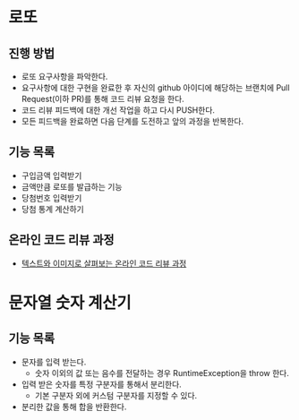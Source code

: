 # 로또

## 진행 방법

* 로또 요구사항을 파악한다.
* 요구사항에 대한 구현을 완료한 후 자신의 github 아이디에 해당하는 브랜치에 Pull Request(이하 PR)를 통해 코드 리뷰 요청을 한다.
* 코드 리뷰 피드백에 대한 개선 작업을 하고 다시 PUSH한다.
* 모든 피드백을 완료하면 다음 단계를 도전하고 앞의 과정을 반복한다.

## 기능 목록

* 구입금액 입력받기
* 금액만큼 로또를 발급하는 기능
* 당첨번호 입력받기
* 당첨 통계 계산하기

## 온라인 코드 리뷰 과정

* [텍스트와 이미지로 살펴보는 온라인 코드 리뷰 과정](https://github.com/next-step/nextstep-docs/tree/master/codereview)

# 문자열 숫자 계산기

## 기능 목록

* 문자를 입력 받는다.
  * 숫자 이외의 값 또는 음수를 전달하는 경우 RuntimeException을 throw 한다.
* 입력 받은 숫자를 특정 구분자를 통해서 분리한다.
  * 기본 구분자 외에 커스텀 구분자를 지정할 수 있다.
* 분리한 값을 통해 합을 반환한다.